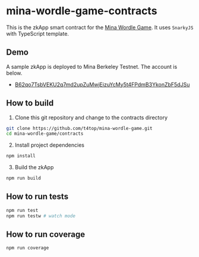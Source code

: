 # mina-wordle-game-contracts

This is the zkApp smart contract for the [Mina Wordle Game](../README.md). It uses `SnarkyJS` with TypeScript template.

## Demo

A sample zkApp is deployed to Mina Berkeley Testnet. The account is below.

- [B62qo7TsbVEKU2q7md2upZuMwjEizuYcMy5t4FPdmB3YkonZbF5dJSu](https://berkeley.minaexplorer.com/wallet/B62qo7TsbVEKU2q7md2upZuMwjEizuYcMy5t4FPdmB3YkonZbF5dJSu)

## How to build

1. Clone this git repository and change to the contracts directory

```bash
git clone https://github.com/t4top/mina-wordle-game.git
cd mina-wordle-game/contracts
```

2. Install project dependencies

```bash
npm install
```

3. Build the zkApp

```bash
npm run build
```

## How to run tests

```sh
npm run test
npm run testw # watch mode
```

## How to run coverage

```sh
npm run coverage
```
